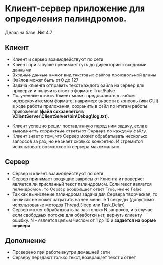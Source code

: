 # Клиент-сервер приложение для определения палиндромов. 

Делал на базе .Net 4.7

## Клиент
* Клиент и сервер взаимодействуют по сети
* Клиент при запуске принимает путь до директории с входными данными
* Входные данные имеют вид текстовых файлов произвольной длины
* Файлов может быть от 0 до 127
* Задача клиента отправить текст каждого файла на сервер для проверки и получить ответ в формате True/False
* Полученные ответы Клиент может предоставить в любом человекочитаемом  формате, например: вывести в консоль (или GUI) в ходе работы приложения, сохранить в файл по итогам работы приложения (**файл сохраняется в \ClientServer\ClientServer\bin\Debug\log.txt**).
- Клиент успешно решил поставленную перед ним задачу, если в выводе есть корректные ответы от Сервера по каждому файлу.
- Клиент знает о том, что Сервер может обрабатывать несколько запросов за раз, но не знает сколько конкретно. И стремится использовать возможности сервера максимально.

## Сервер
* Сервер и клиент взаимодействуют по сети
* Сервер принимает входящие запросы от Клиента и проверяет является ли присланный текст палиндромом. Если текст является палиндромом, то Сервер возвращает ответ True, иначе False
* Так как вычисление палиндрома задача для Сервера творческая, то он никак не может затратить на нее меньше 1 секунды (допустимо использование методов Thread.Sleep или Task.Delay)
* Сервер может обрабатывать за раз только N запросов, и в случае если свободных потоков для обработки нет, вернуть клиенту ошибку. N - является целым числом от 1 до 10 и **задается на форме сервера**

## Дополнение
* Проверено при работе внутри домашней сети
* Серверу передают только текст, возвращает текст и ответ
